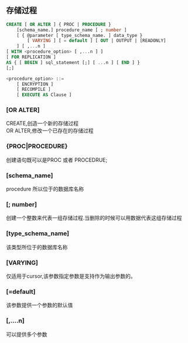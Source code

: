 ## 存储过程
``` sql
CREATE [ OR ALTER ] { PROC | PROCEDURE }
    [schema_name.] procedure_name [ ; number ]
    [ { @parameter [ type_schema_name. ] data_type }
        [ VARYING ] [ = default ] [ OUT | OUTPUT | [READONLY]
    ] [ ,...n ]
[ WITH <procedure_option> [ ,...n ] ]
[ FOR REPLICATION ]
AS { [ BEGIN ] sql_statement [;] [ ...n ] [ END ] }
[;]

<procedure_option> ::=
    [ ENCRYPTION ]
    [ RECOMPILE ]
    [ EXECUTE AS Clause ]
```

### \[OR ALTER\]
CREATE,创造一个新的存储过程<br>
OR ALTER,修改一个已存在的存储过程<br>
### {PROC|PROCEDURE}
创建语句既可以是PROC 或者 PROCEDRUE;
### \[schema_name\]
procedure 所以位于的数据库名称
### \[; number\]
创建一个整数来代表一组存储过程.当删除的时候可以用数据代表这组存储过程
### \[type_schema_name\]
该类型所位于的数据库名称
### \[VARYING\]
仅适用于cursor,该参数指定参数是支持作为输出参数的。
### \[=default\]
该参数提供一个参数的默认值
### \[,....n\]
可以提供多个参数
